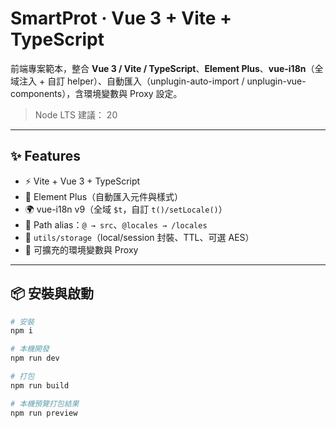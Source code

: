 # SmartProt · Vue 3 + Vite + TypeScript

前端專案範本，整合 **Vue 3 / Vite / TypeScript**、**Element Plus**、**vue-i18n**（全域注入 + 自訂 helper）、自動匯入（unplugin-auto-import / unplugin-vue-components），含環境變數與 Proxy 設定。

> Node LTS 建議： 20

---

## ✨ Features

- ⚡️ Vite + Vue 3 + TypeScript
- 🧩 Element Plus（自動匯入元件與樣式）
- 🌍 vue-i18n v9（全域 `$t`，自訂 `t()/setLocale()`）
- 🧭 Path alias：`@ → src`、`@locales → /locales`
- 🔐 `utils/storage`（local/session 封裝、TTL、可選 AES）
- 🧰 可擴充的環境變數與 Proxy

---

## 📦 安裝與啟動

```bash
# 安裝
npm i

# 本機開發
npm run dev

# 打包
npm run build

# 本機預覽打包結果
npm run preview